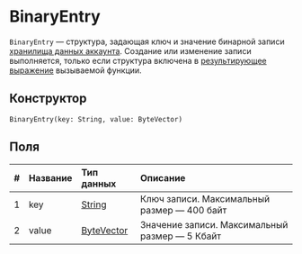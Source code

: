 # BinaryEntry

`BinaryEntry` — cтруктура, задающая ключ и значение бинарной записи [хранилища данных аккаунта](/ru/blockchain/account/account-data-storage). Cоздание или изменение записи выполняется, только если структура включена в [результирующее выражение](/ru/ride/v5/functions/callable-function#резуnьтат-выпоnнения-2) вызываемой функции.

## Конструктор

```ride
BinaryEntry(key: String, value: ByteVector)
```

## Поля

|   #   | Название | Тип данных | Описание |
| :--- | :--- | :--- | :--- |
| 1 | key | [String](/ru/ride/v5/data-types/string) | Ключ записи. Максимальный размер — 400 байт |
| 2 | value| [ByteVector](/ru/ride/v5/data-types/byte-vector) | Значение записи. Максимальный размер — 5 Кбайт |
